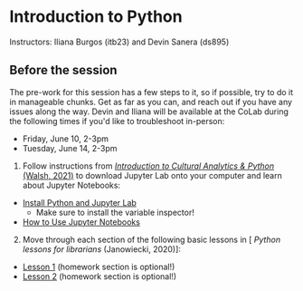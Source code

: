 # Introduction to Python 
Instructors: Iliana Burgos (itb23) and Devin Sanera (ds895)

## Before the session
The pre-work for this session has a few steps to it, so if possible, try to do it in manageable chunks. Get as far as you can, and reach out if you have any issues along the way. Devin and Iliana will be available at the CoLab during the following times if you'd like to troubleshoot in-person:
* Friday, June 10, 2-3pm
* Tuesday, June 14, 2-3pm


1) Follow instructions from [<i>Introduction to Cultural Analytics & Python</i> (Walsh, 2021)](https://melaniewalsh.github.io/Intro-Cultural-Analytics/welcome.html) to download Jupyter Lab onto your computer and learn about Jupyter Notebooks:
* [Install Python and Jupyter Lab](https://melaniewalsh.github.io/Intro-Cultural-Analytics/02-Python/01-Install-Python.html)
  * Make sure to install the variable inspector!
* [How to Use Jupyter Notebooks](https://melaniewalsh.github.io/Intro-Cultural-Analytics/02-Python/02-How-to-Use-Jupyter-Notebooks.html)

2) Move through each section of the following basic lessons in [<i> Python lessons for librarians </i> (Janowiecki, 2020)]:
* [Lesson 1](https://gitlab.com/mjanowiecki/python-lessons-for-librarians/-/wikis/2.1:-More-conditionals) (homework section is optional!)
* [Lesson 2](https://gitlab.com/mjanowiecki/python-lessons-for-librarians/-/wikis/2.1:-More-conditionals) (homework section is optional!)
